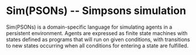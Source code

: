 # Sim(PSONs) -- Simpsons simulation

Sim(PSONs) is a domain-specific language for simulating agents in a persistent
environment. Agents are expressed as finite state machines with states defined
as programs that will run on given conditions, with transitions to new states
occurring when all conditions for entering a state are fulfilled.